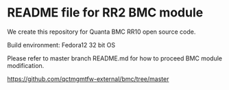 README file for RR2 BMC module
==============================

We create this repository for Quanta BMC RR10 open source code.

Build environment: Fedora12 32 bit OS

Please refer to master branch README.md for how to proceed BMC module modification.

https://github.com/qctmgmtfw-external/bmc/tree/master

